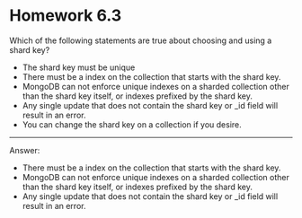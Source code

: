 # Homework 6.3

Which of the following statements are true about choosing and using a shard key?

* The shard key must be unique
* There must be a index on the collection that starts with the shard key.
* MongoDB can not enforce unique indexes on a sharded collection other than the shard key itself, or indexes prefixed by the shard key.
* Any single update that does not contain the shard key or _id field will result in an error.
* You can change the shard key on a collection if you desire.

------

Answer:<br/>
* There must be a index on the collection that starts with the shard key.
* MongoDB can not enforce unique indexes on a sharded collection other than the shard key itself, or indexes prefixed by the shard key.
* Any single update that does not contain the shard key or _id field will result in an error.